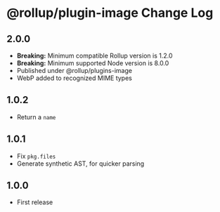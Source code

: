 # @rollup/plugin-image Change Log

## 2.0.0

- **Breaking:** Minimum compatible Rollup version is 1.2.0
- **Breaking:** Minimum supported Node version is 8.0.0
- Published under @rollup/plugins-image
- WebP added to recognized MIME types

## 1.0.2

- Return a `name`

## 1.0.1

- Fix `pkg.files`
- Generate synthetic AST, for quicker parsing

## 1.0.0

- First release
